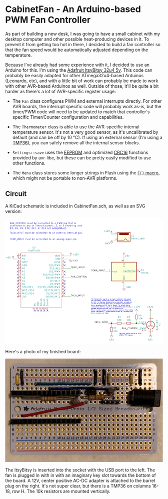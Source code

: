 # CabinetFan - An Arduino-based PWM Fan Controller

As part of building a new desk, I was going to have a small cabinet with my
desktop computer and other possible heat-producing devices in it. To prevent it
from getting too hot in there, I decided to build a fan controller so that the
fan speed would be automatically adjusted depending on the temperature.

Because I've already had some experience with it, I decided to use an Arduino
for this. I'm using the [Adafruit ItsyBitsy 32u4 5v][itsybitsy5v]. This code can
probably be easily adapted for other ATmega32u4-based Arduinos (Leonardo, etc),
and with a little bit of work can probably be made to work with other AVR-based
Arduinos as well. Outside of those, it'll be quite a bit harder as there's a lot
of AVR-specific register usage:

* The `Fan` class configures PWM and external interrupts directly. For other
  AVR boards, the interrupt specific code will probably work as-is, but the
  timer/PWM code will need to be updated to match that controller's specific
  Timer/Counter configuration and capabilities.

* The `Thermometer` class is able to use the AVR-specific internal
  temperature sensor. It's not a very good sensor, as it's uncalibrated by
  default (and can be off by 10 °C). If using an external sensor (I'm using a
  [TMP36][tmp36]), you can safely remove all the internal sensor blocks.

* `Settings::save` uses the [EEPROM][avr-eeprom] and optimized
  [CRC16][avr-crc] functions provided by avr-libc, but these can be pretty
  easily modified to use other functions.

* The `Menu` class stores some longer strings in Flash using the
  [`F()` macro][f-macro], which might not be portable to non-AVR platforms.

[itsybitsy5v]: https://www.adafruit.com/product/3677
[tmp36]: https://www.adafruit.com/product/165
[avr-eeprom]: https://www.nongnu.org/avr-libc/user-manual/group__avr__eeprom.html
[avr-crc]: https://www.nongnu.org/avr-libc/user-manual/group__util__crc.html
[f-macro]: https://www.arduino.cc/reference/en/language/variables/utilities/progmem/#_the_f_macro

## Circuit

A KiCad schematic is included in CabinetFan.sch, as well as an SVG version:

![CabinetFan Schematic](https://raw.githubusercontent.com/paxswill/CabinetFan/master/CabinetFan.svg)

Here's a photo of my finished board:

![Photo of completed circuit board](https://raw.githubusercontent.com/paxswill/CabinetFan/master/proto-board.jpg)

The ItsyBitsy is inserted into the socket with the USB port to the left. The fan
is plugged in with in with an imaginary key slot towards the bottom of the
board. A 12V, center positive AC-DC adapter is attached to the barrel plug on
the right. It's not super clear, but there is a TMP36 on columns 16-18, row H.
The 10k resistors are mounted vertically.

